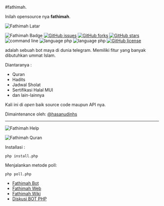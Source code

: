 #fathimah.

Inilah opensource nya **fathimah**.


![Fathimah Latar](https://cloud.githubusercontent.com/assets/5436959/17315102/3480abe4-5893-11e6-921a-74d325a74042.png)

![Fathimah Badge](https://img.shields.io/badge/fathimah-opensource-ff69b4.svg?style=plastic)
[![GitHub issues](https://img.shields.io/github/issues/banghasan/fathimah.svg?style=plastic)](https://github.com/banghasan/fathimah/issues) 
[![GitHub forks](https://img.shields.io/github/forks/banghasan/fathimah.svg?style=plastic)](https://github.com/banghasan/fathimah/network)
[![GitHub stars](https://img.shields.io/github/stars/banghasan/fathimah.svg?style=plastic)](https://github.com/banghasan/fathimah/stargazers)
![command line](https://img.shields.io/badge/command-line-lightgrey.svg?style=plastic)
![language php](https://img.shields.io/badge/language-php-red.svg?style=plastic)
![language php](https://img.shields.io/badge/version-development-yellow.svg?style=plastic)
[![GitHub license](https://img.shields.io/badge/license-MIT-blue.svg?style=plastic)](https://raw.githubusercontent.com/banghasan/fathimah/master/LICENSE)



adalah sebuah bot maya di dunia telegram. Memiliki fitur yang banyak dibutuhkan ummat Islam.

Diantaranya : 
* Quran
* Hadits
* Jadwal Sholat
* Sertifikasi Halal MUI
* dan lain-lainnya

Kali ini di _open_ baik source code maupun API nya.

Dimaintenance oleh: [@hasanudinhs](https://telegram.me/hasanudinhs)

---

![Fathimah Help](https://cloud.githubusercontent.com/assets/5436959/17323212/82a80244-58cb-11e6-878f-ef7960aa7bc6.JPG)

![Fathimah Quran](https://cloud.githubusercontent.com/assets/5436959/17323213/82e1c7ae-58cb-11e6-8d78-7b58fac46324.JPG)


Installasi :

    php install.php

Menjalankan metode poll:

    php poll.php

- [Fathimah Bot](https://telegram.me/fathimahbot)
- [Fathimah Web](http://www.fathimah.ga)
- [Fathimah Wiki](https://github.com/banghasan/fathimah/wiki)
- [Diskusi BOT PHP](https://telegram.me/botphp)